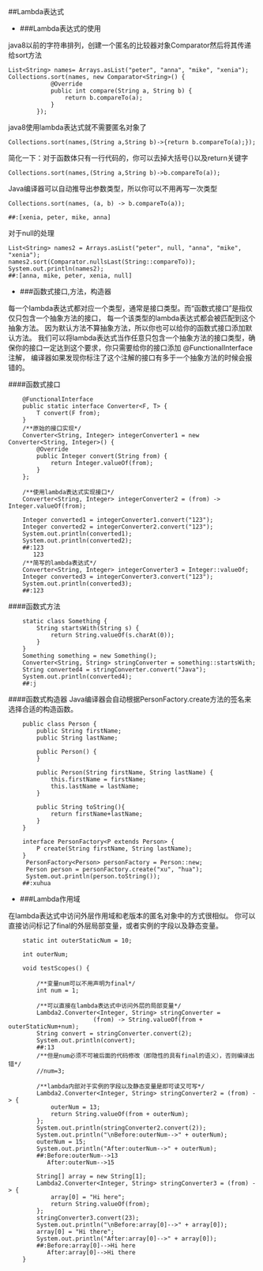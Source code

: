 ##Lambda表达式
- ###Lambda表达式的使用

java8以前的字符串排列，创建一个匿名的比较器对象Comparator然后将其传递给sort方法
```
List<String> names= Arrays.asList("peter", "anna", "mike", "xenia");
Collections.sort(names, new Comparator<String>() {
            @Override
            public int compare(String a, String b) {
                return b.compareTo(a);
            }
        });
```
java8使用lambda表达式就不需要匿名对象了
```
Collections.sort(names,(String a,String b)->{return b.compareTo(a);});
```
简化一下：对于函数体只有一行代码的，你可以去掉大括号{}以及return关键字
```
Collections.sort(names,(String a,String b)->b.compareTo(a));
```
Java编译器可以自动推导出参数类型，所以你可以不用再写一次类型
````
Collections.sort(names, (a, b) -> b.compareTo(a));
````
```
##:[xenia, peter, mike, anna]
```
对于null的处理
```
List<String> names2 = Arrays.asList("peter", null, "anna", "mike", "xenia");
names2.sort(Comparator.nullsLast(String::compareTo));
System.out.println(names2);
##:[anna, mike, peter, xenia, null]
```
- ###函数式接口,方法，构造器

每一个lambda表达式都对应一个类型，通常是接口类型。而“函数式接口”是指仅仅只包含一个抽象方法的接口，
每一个该类型的lambda表达式都会被匹配到这个抽象方法。
因为默认方法不算抽象方法，所以你也可以给你的函数式接口添加默认方法。
我们可以将lambda表达式当作任意只包含一个抽象方法的接口类型，确保你的接口一定达到这个要求，你只需要给你的接口添加 @FunctionalInterface 注解，
编译器如果发现你标注了这个注解的接口有多于一个抽象方法的时候会报错的。

####函数式接口

```
    @FunctionalInterface
    public static interface Converter<F, T> {
        T convert(F from);
    }
    /**原始的接口实现*/
    Converter<String, Integer> integerConverter1 = new Converter<String, Integer>() {
        @Override
        public Integer convert(String from) {
            return Integer.valueOf(from);
        }
    };

    /**使用lambda表达式实现接口*/
    Converter<String, Integer> integerConverter2 = (from) -> Integer.valueOf(from);

    Integer converted1 = integerConverter1.convert("123");
    Integer converted2 = integerConverter2.convert("123");
    System.out.println(converted1);   
    System.out.println(converted2);   
    ##:123
       123
    /**简写的lambda表达式*/
    Converter<String, Integer> integerConverter3 = Integer::valueOf;
    Integer converted3 = integerConverter3.convert("123");
    System.out.println(converted3);   
    ##:123
```
####函数式方法
```
    static class Something {
        String startsWith(String s) {
            return String.valueOf(s.charAt(0));
        }
    }
    Something something = new Something();
    Converter<String, String> stringConverter = something::startsWith;
    String converted4 = stringConverter.convert("Java");
    System.out.println(converted4);    
    ##:j
```
####函数式构造器
Java编译器会自动根据PersonFactory.create方法的签名来选择合适的构造函数。
```
    public class Person {
        public String firstName;
        public String lastName;

        public Person() {
        }

        public Person(String firstName, String lastName) {
            this.firstName = firstName;
            this.lastName = lastName;
        }

        public String toString(){
            return firstName+lastName;
        }
    }
```
```
    interface PersonFactory<P extends Person> {
        P create(String firstName, String lastName);
    }
     PersonFactory<Person> personFactory = Person::new;
     Person person = personFactory.create("xu", "hua");
     System.out.println(person.toString());
    ##:xuhua
```
- ###Lambda作用域

在lambda表达式中访问外层作用域和老版本的匿名对象中的方式很相似。
你可以直接访问标记了final的外层局部变量，或者实例的字段以及静态变量。
```
    static int outerStaticNum = 10;

    int outerNum;

    void testScopes() {
        
        /**变量num可以不用声明为final*/
        int num = 1;

        /**可以直接在lambda表达式中访问外层的局部变量*/
        Lambda2.Converter<Integer, String> stringConverter =
                        (from) -> String.valueOf(from + outerStaticNum+num);
        String convert = stringConverter.convert(2);
        System.out.println(convert);   
        ##:13
        /**但是num必须不可被后面的代码修改（即隐性的具有final的语义），否则编译出错*/
        //num=3;

        /**lambda内部对于实例的字段以及静态变量是即可读又可写*/
        Lambda2.Converter<Integer, String> stringConverter2 = (from) -> {
            outerNum = 13;
            return String.valueOf(from + outerNum);
        };
        System.out.println(stringConverter2.convert(2));
        System.out.println("\nBefore:outerNum-->" + outerNum);
        outerNum = 15;
        System.out.println("After:outerNum-->" + outerNum);
        ##:Before:outerNum-->13
           After:outerNum-->15
        
        String[] array = new String[1];
        Lambda2.Converter<Integer, String> stringConverter3 = (from) -> {
            array[0] = "Hi here";
            return String.valueOf(from);
        };
        stringConverter3.convert(23);
        System.out.println("\nBefore:array[0]-->" + array[0]);
        array[0] = "Hi there";
        System.out.println("After:array[0]-->" + array[0]);
        ##:Before:array[0]-->Hi here
           After:array[0]-->Hi there
    }
```